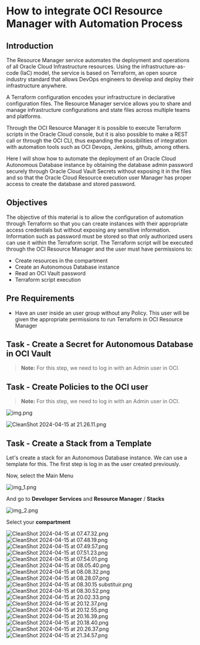 # How to integrate OCI Resource Manager with Automation Process

## Introduction

The Resource Manager service automates the deployment and operations of all Oracle Cloud Infrastructure resources. Using the infrastructure-as-code (IaC) model, the service is based on Terraform, an open source industry standard that allows DevOps engineers to develop and deploy their infrastructure anywhere.

A Terraform configuration encodes your infrastructure in declarative configuration files. The Resource Manager service allows you to share and manage infrastructure configurations and state files across multiple teams and platforms.


Through the OCI Resource Manager it is possible to execute Terraform scripts in the Oracle Cloud console, but it is also possible to make a REST call or through the OCI CLI, thus expanding the possibilities of integration with automation tools such as OCI Devops, Jenkins, github, among others.

Here I will show how to automate the deployment of an Oracle Cloud Autonomous Database instance by obtaining the database admin password securely through Oracle Cloud Vault Secrets without exposing it in the files and so that the Oracle Cloud Resource execution user Manager has proper access to create the database and stored password.

## Objectives

The objective of this material is to allow the configuration of automation through Terraform so that you can create instances with their appropriate access credentials but without exposing any sensitive information. Information such as password must be stored so that only authorized users can use it within the Terraform script.
The Terraform script will be executed through the OCI Resource Manager and the user must have permissions to:

- Create resources in the compartment
- Create an Autonomous Database instance
- Read an OCI Vault password
- Terraform script execution

## Pre Requirements

- Have an user inside an user group without any Policy. This user will be given the appropriate permissions to run Terraform in OCI Resource Manager
 
## Task - Create a Secret for Autonomous Database in OCI Vault

>**Note:** For this step, we need to log in with an Admin user in OCI.


## Task - Create Policies to the OCI user

>**Note:** For this step, we need to log in with an Admin user in OCI.

![img.png](img.png)

![CleanShot 2024-04-15 at 21.26.11.png](CleanShot%202024-04-15%20at%2021.26.11.png)


## Task - Create a Stack from a Template

Let's create a stack for an Autonomous Database instance. We can use a template for this.
The first step is log in as the user created previously.

Now, select the Main Menu

![img_1.png](img_1.png)

And go to **Developer Services** and **Resource Manager** / **Stacks**

![img_2.png](img_2.png)

Select your **compartment** 

![CleanShot 2024-04-15 at 07.47.32.png](CleanShot%202024-04-15%20at%2007.47.32.png)
![CleanShot 2024-04-15 at 07.48.19.png](CleanShot%202024-04-15%20at%2007.48.19.png)
![CleanShot 2024-04-15 at 07.49.57.png](CleanShot%202024-04-15%20at%2007.49.57.png)
![CleanShot 2024-04-15 at 07.51.23.png](CleanShot%202024-04-15%20at%2007.51.23.png)
![CleanShot 2024-04-15 at 07.54.01.png](CleanShot%202024-04-15%20at%2007.54.01.png)
![CleanShot 2024-04-15 at 08.05.40.png](CleanShot%202024-04-15%20at%2008.05.40.png)
![CleanShot 2024-04-15 at 08.08.32.png](CleanShot%202024-04-15%20at%2008.08.32.png)
![CleanShot 2024-04-15 at 08.28.07.png](CleanShot%202024-04-15%20at%2008.28.07.png)
![CleanShot 2024-04-15 at 08.30.15 substituir.png](CleanShot%202024-04-15%20at%2008.30.15%20substituir.png)
![CleanShot 2024-04-15 at 08.30.52.png](CleanShot%202024-04-15%20at%2008.30.52.png)
![CleanShot 2024-04-15 at 20.02.33.png](CleanShot%202024-04-15%20at%2020.02.33.png)
![CleanShot 2024-04-15 at 20.12.37.png](CleanShot%202024-04-15%20at%2020.12.37.png)
![CleanShot 2024-04-15 at 20.12.55.png](CleanShot%202024-04-15%20at%2020.12.55.png)
![CleanShot 2024-04-15 at 20.16.39.png](CleanShot%202024-04-15%20at%2020.16.39.png)
![CleanShot 2024-04-15 at 20.18.40.png](CleanShot%202024-04-15%20at%2020.18.40.png)
![CleanShot 2024-04-15 at 20.26.37.png](CleanShot%202024-04-15%20at%2020.26.37.png)
![CleanShot 2024-04-15 at 21.34.57.png](CleanShot%202024-04-15%20at%2021.34.57.png)